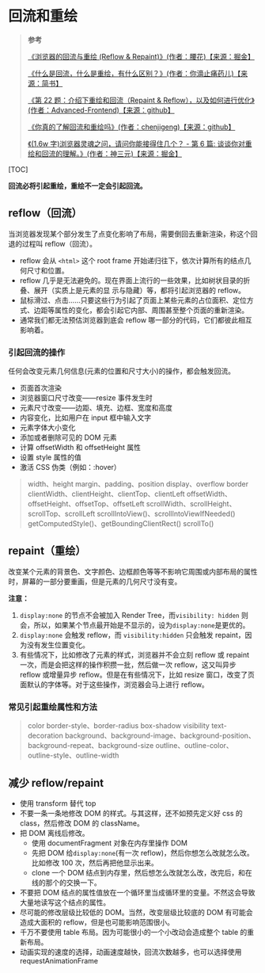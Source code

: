 # 回流和重绘

> **参考**
>
> [《浏览器的回流与重绘 (Reflow & Repaint)》(作者：腰花)【来源：掘金】](https://juejin.im/post/5a9923e9518825558251c96a)
>
> [《什么是回流，什么是重绘，有什么区别？》(作者：你滴止痛药儿)【来源：简书】](https://www.jianshu.com/p/e081f9aa03fb)
>
> [《第 22 题：介绍下重绘和回流（Repaint & Reflow），以及如何进行优化》(作者：Advanced-Frontend)【来源：github】](https://github.com/Advanced-Frontend/Daily-Interview-Question/issues/24)
>
> [《你真的了解回流和重绘吗》(作者：chenjigeng)【来源：github】](https://github.com/chenjigeng/blog/issues/4)
>
> [《(1.6w 字)浏览器灵魂之问，请问你能接得住几个？ - 第 6 篇: 谈谈你对重绘和回流的理解。》(作者：神三元)【来源：掘金】](https://juejin.cn/post/6844904021308735502#heading-54)

[TOC]

**回流必将引起重绘，重绘不一定会引起回流。**

## reflow（回流）

当浏览器发现某个部分发生了点变化影响了布局，需要倒回去重新渲染，称这个回退的过程叫 reflow（回流）。

- reflow 会从 `<html>` 这个 root frame 开始递归往下，依次计算所有的结点几何尺寸和位置。
- reflow 几乎是无法避免的。现在界面上流行的一些效果，比如树状目录的折叠、展开（实质上是元素的显 示与隐藏）等，都将引起浏览器的 reflow。
- 鼠标滑过、点击……只要这些行为引起了页面上某些元素的占位面积、定位方式、边距等属性的变化，都会引起它内部、周围甚至整个页面的重新渲染。
- 通常我们都无法预估浏览器到底会 reflow 哪一部分的代码，它们都彼此相互影响着。

### 引起回流的操作

任何会改变元素几何信息(元素的位置和尺寸大小)的操作，都会触发回流。

- 页面首次渲染
- 浏览器窗口尺寸改变——resize 事件发生时
- 元素尺寸改变——边距、填充、边框、宽度和高度
- 内容变化，比如用户在 input 框中输入文字
- 元素字体大小变化
- 添加或者删除可见的 DOM 元素
- 计算 offsetWidth 和 offsetHeight 属性
- 设置 style 属性的值
- 激活 CSS 伪类（例如：:hover）

> width、height
> margin、padding、position
> display、overflow
> border
> clientWidth、clientHeight、clientTop、clientLeft
> offsetWidth、offsetHeight、offsetTop、offsetLeft
> scrollWidth、scrollHeight、scrollTop、scrollLeft
> scrollIntoView()、scrollIntoViewIfNeeded()
> getComputedStyle()、getBoundingClientRect()
> scrollTo()

## repaint（重绘）

改变某个元素的背景色、文字颜色、边框颜色等等不影响它周围或内部布局的属性时，屏幕的一部分要重画，但是元素的几何尺寸没有变。

**注意：**

1. `display:none` 的节点不会被加入 Render Tree，而`visibility: hidden` 则会，所以，如果某个节点最开始是不显示的，设为`display:none`是更优的。
2. `display:none` 会触发 reflow，而 `visibility:hidden` 只会触发 repaint，因为没有发生位置变化。
3. 有些情况下，比如修改了元素的样式，浏览器并不会立刻 reflow 或 repaint 一次，而是会把这样的操作积攒一批，然后做一次 reflow，这又叫异步 reflow 或增量异步 reflow。但是在有些情况下，比如 resize 窗口，改变了页面默认的字体等。对于这些操作，浏览器会马上进行 reflow。

### 常见引起重绘属性和方法

> color
> border-style、border-radius
> box-shadow
> visibility
> text-decoration
> background、background-image、background-position、background-repeat、background-size
> outline、outline-color、outline-style、outline-width

## 减少 reflow/repaint

- 使用 transform 替代 top
- 不要一条一条地修改 DOM 的样式。与其这样，还不如预先定义好 css 的 class，然后修改 DOM 的 className。
- 把 DOM 离线后修改。
  - 使用 documentFragment 对象在内存里操作 DOM
  - 先把 DOM 给`display:none`(有一次 reflow)，然后你想怎么改就怎么改。比如修改 100 次，然后再把他显示出来。
  - clone 一个 DOM 结点到内存里，然后想怎么改就怎么改，改完后，和在线的那个的交换一下。
- 不要把 DOM 结点的属性值放在一个循环里当成循环里的变量。不然这会导致大量地读写这个结点的属性。
- 尽可能的修改层级比较低的 DOM。当然，改变层级比较底的 DOM 有可能会造成大面积的 reflow，但是也可能影响范围很小。
- 千万不要使用 table 布局。因为可能很小的一个小改动会造成整个 table 的重新布局。
- 动画实现的速度的选择，动画速度越快，回流次数越多，也可以选择使用 requestAnimationFrame
